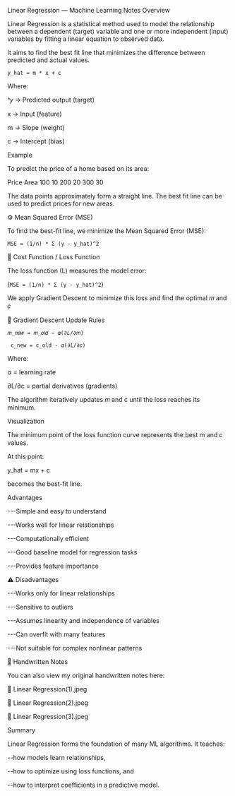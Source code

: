 Linear Regression — Machine Learning Notes
 Overview

Linear Regression is a statistical method used to model the relationship between a dependent (target) variable and one or more independent (input) variables by fitting a linear equation to observed data.

It aims to find the best fit line that minimizes the difference between predicted and actual values.


`y_hat = m * x + c`



Where:

^𝑦 → Predicted output (target)

x → Input (feature)

m → Slope (weight)

c → Intercept (bias)


 Example

To predict the price of a home based on its area:

Price	Area
100	10
200	20
300	30

The data points approximately form a straight line. The best fit line can be used to predict prices for new areas.

⚙️ Mean Squared Error (MSE)

To find the best-fit line, we minimize the Mean Squared Error (MSE):


`MSE = (1/n) * Σ (y - y_hat)^2`


🔻 Cost Function / Loss Function

The loss function (L) measures the model error:

(`MSE = (1/n) * Σ (y - y_hat)^2`)



We apply Gradient Descent to minimize this loss and find the optimal 
𝑚 and 𝑐


🔽 Gradient Descent Update Rules

`𝑚_𝑛𝑒𝑤 = 𝑚_𝑜𝑙𝑑 − 𝛼(∂𝐿/∂𝑚)`


` c_new = c_old - 𝛼(∂𝐿/∂𝑐)`

	

Where:

α = learning rate

∂L/∂c = partial derivatives (gradients)

The algorithm iteratively updates 𝑚 and c until the loss reaches its minimum.

 Visualization

The minimum point of the loss function curve represents the best m and 𝑐 values.

At this point:

y_hat = mx + c

becomes the best-fit line.

Advantages

---Simple and easy to understand

---Works well for linear relationships

---Computationally efficient

---Good baseline model for regression tasks

---Provides feature importance

⚠️ Disadvantages

---Works only for linear relationships

---Sensitive to outliers

---Assumes linearity and independence of variables

---Can overfit with many features

---Not suitable for complex nonlinear patterns

🧾 Handwritten Notes

You can also view my original handwritten notes here:

📄 Linear Regression(1).jpeg

📄 Linear Regression(2).jpeg

📄 Linear Regression(3).jpeg

Summary

Linear Regression forms the foundation of many ML algorithms.
It teaches:

--how models learn relationships,

--how to optimize using loss functions, and

--how to interpret coefficients in a predictive model.


